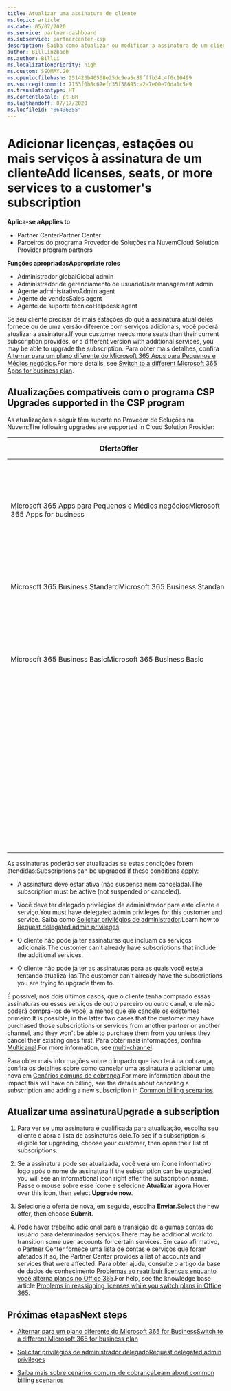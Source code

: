 ```yaml
---
title: Atualizar uma assinatura de cliente
ms.topic: article
ms.date: 05/07/2020
ms.service: partner-dashboard
ms.subservice: partnercenter-csp
description: Saiba como atualizar ou modificar a assinatura de um cliente. Adicione mais licenças, adicione mais estações ou migre para uma versão diferente com mais serviços.
author: BillLinzbach
ms.author: BillLi
ms.localizationpriority: high
ms.custom: SEOMAY.20
ms.openlocfilehash: 251423b40508e25dc9ea5c89fffb34c4f0c10499
ms.sourcegitcommit: 7153f0b8c67efd35f58695ca2a7e00e70da1c5e9
ms.translationtype: HT
ms.contentlocale: pt-BR
ms.lasthandoff: 07/17/2020
ms.locfileid: "86436355"
---
```

# <a name="add-licenses-seats-or-more-services-to-a-customers-subscription"></a><span data-ttu-id="205d6-104">Adicionar licenças, estações ou mais serviços à assinatura de um cliente</span><span class="sxs-lookup"><span data-stu-id="205d6-104">Add licenses, seats, or more services to a customer's subscription</span></span>

<span data-ttu-id="205d6-105">**Aplica-se a**</span><span class="sxs-lookup"><span data-stu-id="205d6-105">**Applies to**</span></span>

- <span data-ttu-id="205d6-106">Partner Center</span><span class="sxs-lookup"><span data-stu-id="205d6-106">Partner Center</span></span>
- <span data-ttu-id="205d6-107">Parceiros do programa Provedor de Soluções na Nuvem</span><span class="sxs-lookup"><span data-stu-id="205d6-107">Cloud Solution Provider program partners</span></span>

<span data-ttu-id="205d6-108">**Funções apropriadas**</span><span class="sxs-lookup"><span data-stu-id="205d6-108">**Appropriate roles**</span></span>

- <span data-ttu-id="205d6-109">Administrador global</span><span class="sxs-lookup"><span data-stu-id="205d6-109">Global admin</span></span>
- <span data-ttu-id="205d6-110">Administrador de gerenciamento de usuário</span><span class="sxs-lookup"><span data-stu-id="205d6-110">User management admin</span></span>
- <span data-ttu-id="205d6-111">Agente administrativo</span><span class="sxs-lookup"><span data-stu-id="205d6-111">Admin agent</span></span>
- <span data-ttu-id="205d6-112">Agente de vendas</span><span class="sxs-lookup"><span data-stu-id="205d6-112">Sales agent</span></span>
- <span data-ttu-id="205d6-113">Agente de suporte técnico</span><span class="sxs-lookup"><span data-stu-id="205d6-113">Helpdesk agent</span></span>

<span data-ttu-id="205d6-114">Se seu cliente precisar de mais estações do que a assinatura atual deles fornece ou de uma versão diferente com serviços adicionais, você poderá atualizar a assinatura.</span><span class="sxs-lookup"><span data-stu-id="205d6-114">If your customer needs more seats than their current subscription provides, or a different version with additional services, you may be able to upgrade the subscription.</span></span> <span data-ttu-id="205d6-115">Para obter mais detalhes, confira [Alternar para um plano diferente do Microsoft 365 Apps para Pequenos e Médios negócios](https://go.microsoft.com/fwlink/p/?LinkId=723577).</span><span class="sxs-lookup"><span data-stu-id="205d6-115">For more details, see [Switch to a different Microsoft 365 Apps for business plan](https://go.microsoft.com/fwlink/p/?LinkId=723577).</span></span>

## <a name="upgrades-supported-in-the-csp-program"></a><span data-ttu-id="205d6-116">Atualizações compatíveis com o programa CSP <a href="" id="upgradesubscription"></a></span><span class="sxs-lookup"><span data-stu-id="205d6-116">Upgrades supported in the CSP program <a href="" id="upgradesubscription"></a></span></span>

<span data-ttu-id="205d6-117">As atualizações a seguir têm suporte no Provedor de Soluções na Nuvem:</span><span class="sxs-lookup"><span data-stu-id="205d6-117">The following upgrades are supported in Cloud Solution Provider:</span></span>

<table>
<colgroup>
<col width="50%" />
<col width="50%" />
</colgroup>
<thead>
<tr class="header">
<th><span data-ttu-id="205d6-118">Oferta</span><span class="sxs-lookup"><span data-stu-id="205d6-118">Offer</span></span></th>
<th><span data-ttu-id="205d6-119">Possíveis atualizações</span><span class="sxs-lookup"><span data-stu-id="205d6-119">Possible upgrades</span></span></th>
</tr>
</thead>
<tbody>
<tr class="odd">
<td><span data-ttu-id="205d6-120">Microsoft 365 Apps para Pequenos e Médios negócios</span><span class="sxs-lookup"><span data-stu-id="205d6-120">Microsoft 365 Apps for business</span></span></td>
<td><ul>
<li><span data-ttu-id="205d6-121">Microsoft 365 Business Premium¹</span><span class="sxs-lookup"><span data-stu-id="205d6-121">Microsoft 365 Business Premium¹</span></span></li>
<li><span data-ttu-id="205d6-122">Microsoft 365 Apps para Grandes Empresas</span><span class="sxs-lookup"><span data-stu-id="205d6-122">Microsoft 365 Apps for enterprise</span></span></li>
<li><span data-ttu-id="205d6-123">Office 365 Enterprise E3</span><span class="sxs-lookup"><span data-stu-id="205d6-123">Office 365 Enterprise E3</span></span></li>
<li><span data-ttu-id="205d6-124">Office 365 Enterprise E5</span><span class="sxs-lookup"><span data-stu-id="205d6-124">Office 365 Enterprise E5</span></span></li>
</ul></td>
</tr>
<tr class="even">
<td><span data-ttu-id="205d6-125">Microsoft 365 Business Standard</span><span class="sxs-lookup"><span data-stu-id="205d6-125">Microsoft 365 Business Standard</span></span></td>
<td><ul>
<li><span data-ttu-id="205d6-126">Office 365 Enterprise E3</span><span class="sxs-lookup"><span data-stu-id="205d6-126">Office 365 Enterprise E3</span></span></li>
<li><span data-ttu-id="205d6-127">Office 365 Enterprise E5</span><span class="sxs-lookup"><span data-stu-id="205d6-127">Office 365 Enterprise E5</span></span></li>
</ul></td>
</tr>
<tr class="odd">
<td><span data-ttu-id="205d6-128">Microsoft 365 Business Basic</span><span class="sxs-lookup"><span data-stu-id="205d6-128">Microsoft 365 Business Basic</span></span></td>
<td><ul>
<li><span data-ttu-id="205d6-129">Microsoft 365 Business Standard¹</span><span class="sxs-lookup"><span data-stu-id="205d6-129">Microsoft 365 Business Standard¹</span></span></li>
<li><span data-ttu-id="205d6-130">Office 365 Enterprise E1</span><span class="sxs-lookup"><span data-stu-id="205d6-130">Office 365 Enterprise E1</span></span></li>
<li><span data-ttu-id="205d6-131">Office 365 Enterprise E3</span><span class="sxs-lookup"><span data-stu-id="205d6-131">Office 365 Enterprise E3</span></span></li>
<li><span data-ttu-id="205d6-132">Office 365 Enterprise E5</span><span class="sxs-lookup"><span data-stu-id="205d6-132">Office 365 Enterprise E5</span></span></li>
</ul></td>
</tr>
<tr class="even">
<td></td>
<td><p><span data-ttu-id="205d6-133">¹ O Microsoft 365 Apps para Pequenos e Médios negócios Índia e o Microsoft 365 Business Basic Índia podem ser atualizados para o Microsoft 365 Business Standard Índia, não para o Microsoft 365 Business Standard.</span><span class="sxs-lookup"><span data-stu-id="205d6-133">¹ Microsoft 365 Apps for business India and Microsoft 365 Business Basic India can be upgraded to Microsoft 365 Business Standard India, not to Microsoft 365 Business Standard.</span></span></p></td>
</tr>
</tbody>
</table>

<span data-ttu-id="205d6-134">As assinaturas poderão ser atualizadas se estas condições forem atendidas:</span><span class="sxs-lookup"><span data-stu-id="205d6-134">Subscriptions can be upgraded if these conditions apply:</span></span>

- <span data-ttu-id="205d6-135">A assinatura deve estar ativa (não suspensa nem cancelada).</span><span class="sxs-lookup"><span data-stu-id="205d6-135">The subscription must be active (not suspended or canceled).</span></span>

- <span data-ttu-id="205d6-136">Você deve ter delegado privilégios de administrador para este cliente e serviço.</span><span class="sxs-lookup"><span data-stu-id="205d6-136">You must have delegated admin privileges for this customer and service.</span></span> <span data-ttu-id="205d6-137">Saiba como [Solicitar privilégios de administrador](request-a-relationship-with-a-customer.md).</span><span class="sxs-lookup"><span data-stu-id="205d6-137">Learn how to [Request delegated admin privileges](request-a-relationship-with-a-customer.md).</span></span>

- <span data-ttu-id="205d6-138">O cliente não pode já ter assinaturas que incluam os serviços adicionais.</span><span class="sxs-lookup"><span data-stu-id="205d6-138">The customer can't already have subscriptions that include the additional services.</span></span>

- <span data-ttu-id="205d6-139">O cliente não pode já ter as assinaturas para as quais você esteja tentando atualizá-las.</span><span class="sxs-lookup"><span data-stu-id="205d6-139">The customer can't already have the subscriptions you are trying to upgrade them to.</span></span>

<span data-ttu-id="205d6-140">É possível, nos dois últimos casos, que o cliente tenha comprado essas assinaturas ou esses serviços de outro parceiro ou outro canal, e ele não poderá comprá-los de você, a menos que ele cancele os existentes primeiro.</span><span class="sxs-lookup"><span data-stu-id="205d6-140">It is possible, in the latter two cases that the customer may have purchased those subscriptions or services from another partner or another channel, and they won't be able to purchase them from you unless they cancel their existing ones first.</span></span> <span data-ttu-id="205d6-141">Para obter mais informações, confira [Multicanal](multichannel.md).</span><span class="sxs-lookup"><span data-stu-id="205d6-141">For more information, see [multi-channel](multichannel.md).</span></span>

<span data-ttu-id="205d6-142">Para obter mais informações sobre o impacto que isso terá na cobrança, confira os detalhes sobre como cancelar uma assinatura e adicionar uma nova em [Cenários comuns de cobrança](common-billing-scenarios.md).</span><span class="sxs-lookup"><span data-stu-id="205d6-142">For more information about the impact this will have on billing, see the details about canceling a subscription and adding a new subscription in [Common billing scenarios](common-billing-scenarios.md).</span></span>

## <a name="upgrade-a-subscription"></a><span data-ttu-id="205d6-143">Atualizar uma assinatura</span><span class="sxs-lookup"><span data-stu-id="205d6-143">Upgrade a subscription</span></span>

1. <span data-ttu-id="205d6-144">Para ver se uma assinatura é qualificada para atualização, escolha seu cliente e abra a lista de assinaturas dele.</span><span class="sxs-lookup"><span data-stu-id="205d6-144">To see if a subscription is eligible for upgrading, choose your customer, then open their list of subscriptions.</span></span>

2. <span data-ttu-id="205d6-145">Se a assinatura pode ser atualizada, você verá um ícone informativo logo após o nome de assinatura.</span><span class="sxs-lookup"><span data-stu-id="205d6-145">If the subscription can be upgraded, you will see an informational icon right after the subscription name.</span></span> <span data-ttu-id="205d6-146">Passe o mouse sobre esse ícone e selecione **Atualizar agora**.</span><span class="sxs-lookup"><span data-stu-id="205d6-146">Hover over this icon, then select **Upgrade now**.</span></span>

3. <span data-ttu-id="205d6-147">Selecione a oferta de nova, em seguida, escolha **Enviar**.</span><span class="sxs-lookup"><span data-stu-id="205d6-147">Select the new offer, then choose **Submit**.</span></span>

4. <span data-ttu-id="205d6-148">Pode haver trabalho adicional para a transição de algumas contas de usuário para determinados serviços.</span><span class="sxs-lookup"><span data-stu-id="205d6-148">There may be additional work to transition some user accounts for certain services.</span></span> <span data-ttu-id="205d6-149">Em caso afirmativo, o Partner Center fornece uma lista de contas e serviços que foram afetados.</span><span class="sxs-lookup"><span data-stu-id="205d6-149">If so, the Partner Center provides a list of accounts and services that were affected.</span></span> <span data-ttu-id="205d6-150">Para obter ajuda, consulte o artigo da base de dados de conhecimento [Problemas ao reatribuir licenças enquanto você alterna planos no Office 365](https://go.microsoft.com/fwlink/p/?LinkId=723576).</span><span class="sxs-lookup"><span data-stu-id="205d6-150">For help, see the knowledge base article [Problems in reassigning licenses while you switch plans in Office 365](https://go.microsoft.com/fwlink/p/?LinkId=723576).</span></span>

## <a name="next-steps"></a><span data-ttu-id="205d6-151">Próximas etapas</span><span class="sxs-lookup"><span data-stu-id="205d6-151">Next steps</span></span>

- [<span data-ttu-id="205d6-152">Alternar para um plano diferente do Microsoft 365 for Business</span><span class="sxs-lookup"><span data-stu-id="205d6-152">Switch to a different Microsoft 365 for business plan</span></span>](https://go.microsoft.com/fwlink/p/?LinkId=723577)

- [<span data-ttu-id="205d6-153">Solicitar privilégios de administrador delegado</span><span class="sxs-lookup"><span data-stu-id="205d6-153">Request delegated admin privileges</span></span>](request-a-relationship-with-a-customer.md)

- [<span data-ttu-id="205d6-154">Saiba mais sobre cenários comuns de cobrança</span><span class="sxs-lookup"><span data-stu-id="205d6-154">Learn about common billing scenarios</span></span>](common-billing-scenarios.md)